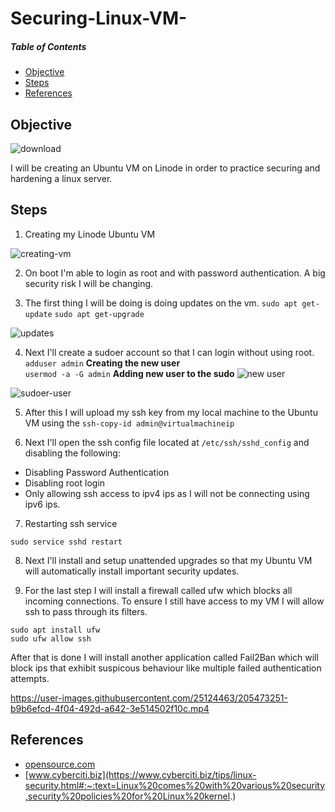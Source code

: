 

# Securing-Linux-VM-
##### Table of Contents  
* [Objective](#objective)
* [Steps](#steps)
* [References](#references)   

<a name="objective"/>

## Objective 
![download](https://user-images.githubusercontent.com/25124463/205220194-b9abc6db-8555-4dfa-acce-f2d98d162b32.png)

I will be creating an Ubuntu VM on Linode in order to practice securing and hardening a linux server. 

<a name="steps"/>

## Steps
1. Creating my Linode Ubuntu VM


![creating-vm](https://user-images.githubusercontent.com/25124463/205230535-ae0565d2-a472-41c1-9e84-ef7b979811a2.jpg)

2. On boot I'm able to login as root and with password authentication. A big security risk I will be changing. 

3. The first thing I will be doing is doing updates on the vm.
``sudo apt get-update`` ``sudo apt get-upgrade``

![updates](https://user-images.githubusercontent.com/25124463/205233071-b5356315-5037-4fbb-bae1-4279967967f2.jpg)

4. Next I'll create a sudoer account so that I can login without using root. <br>
 ``adduser admin`` **Creating the new user**<br>
 ``usermod -a -G admin`` **Adding new user to the sudo**
 ![new user](https://user-images.githubusercontent.com/25124463/205456533-dde3ba45-eed9-4256-b054-c8d1775c5234.jpg)
 
 
![sudoer-user](https://user-images.githubusercontent.com/25124463/205456562-6f906bb2-e915-40a6-97f5-8bdfcbbd00b8.jpg)

5. After this I will upload my ssh key from my local machine to the Ubuntu VM using the ``ssh-copy-id admin@virtualmachineip``

6. Next I'll open the ssh config file located at ``/etc/ssh/sshd_config`` and disabling the following:
* Disabling Password Authentication
* Disabling root login
* Only allowing ssh access to ipv4 ips as I will not be connecting using ipv6 ips. 

7. Restarting ssh service 

```
sudo service sshd restart

```


8. Next I'll install and setup unattended upgrades so that my Ubuntu VM will automatically install important security updates. 


9. For the last step I will install a firewall called ufw which blocks all incoming connections. To ensure I still have access to my VM I will allow ssh to pass through its filters. 

```
sudo apt install ufw
sudo ufw allow ssh

```

After that is done I will install another application called Fail2Ban which will block ips that exhibit suspicous behaviour like multiple failed authentication attempts.







https://user-images.githubusercontent.com/25124463/205473251-b9b6efcd-4f04-492d-a642-3e514502f10c.mp4



 
 
<a name="references"/>

## References

* [opensource.com](https://opensource.com/article/19/10/linux-server-security)
* [www.cyberciti.biz](https://www.cyberciti.biz/tips/linux-security.html#:~:text=Linux%20comes%20with%20various%20security,security%20policies%20for%20Linux%20kernel.)
